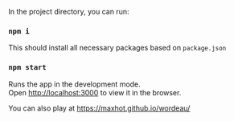 In the project directory, you can run:

### `npm i`

This should install all necessary packages based on `package.json`

### `npm start`

Runs the app in the development mode.\
Open [http://localhost:3000](http://localhost:3000) to view it in the browser.

You can also play at https://maxhot.github.io/wordeau/
